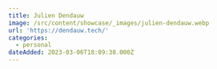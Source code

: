 ```yaml
---
title: Julien Dendauw
image: /src/content/showcase/_images/julien-dendauw.webp
url: 'https://dendauw.tech/'
categories:
  - personal
dateAdded: 2023-03-06T18:09:38.000Z
---
```


